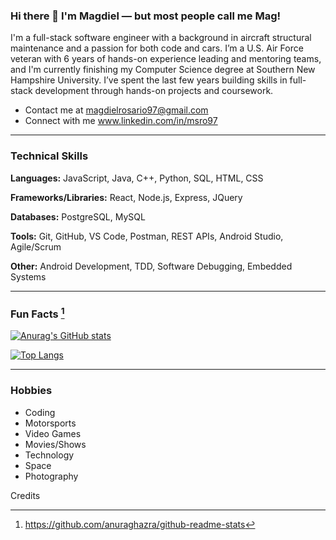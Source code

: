 ### Hi there 👋 I'm Magdiel — but most people call me Mag!

I'm a full-stack software engineer with a background in aircraft structural maintenance and a passion for both code and cars. I’m a U.S. Air Force veteran with 6 years of hands-on experience leading and mentoring teams, and I'm currently finishing my Computer Science degree at Southern New Hampshire University. I’ve spent the last few years building skills in full-stack development through hands-on projects and coursework.

- Contact me at magdielrosario97@gmail.com
- Connect with me www.linkedin.com/in/msro97

***

### Technical Skills
**Languages:** JavaScript, Java, C++, Python, SQL, HTML, CSS

**Frameworks/Libraries:** React, Node.js, Express, JQuery

**Databases:** PostgreSQL, MySQL

**Tools:** Git, GitHub, VS Code, Postman, REST APIs, Android Studio, Agile/Scrum

**Other:** Android Development, TDD, Software Debugging, Embedded Systems

***

### Fun Facts [^1]

[![Anurag's GitHub stats](https://github-readme-stats.vercel.app/api?username=magdielrosario97&count_private=true&show_icons=true&theme=synthwave)](https://github.com/anuraghazra/github-readme-stats)

[![Top Langs](https://github-readme-stats.vercel.app/api/top-langs/?username=magdielrosario97&theme=synthwave)](https://github.com/anuraghazra/github-readme-stats)


***

### Hobbies
- Coding
- Motorsports
- Video Games
- Movies/Shows
- Technology
- Space
- Photography

Credits
[^1]: https://github.com/anuraghazra/github-readme-stats
<!--
**magdielrosario97/magdielrosario97** is a ✨ _special_ ✨ repository because its `README.md` (this file) appears on your GitHub profile.

Here are some ideas to get you started:

- 🔭 I’m currently working on ...
- 🌱 I’m currently learning ...
- 👯 I’m looking to collaborate on ...
- 🤔 I’m looking for help with ...
- 💬 Ask me about ...
- 📫 How to reach me: ...
- 😄 Pronouns: ...
- ⚡ Fun fact: ...
-->
